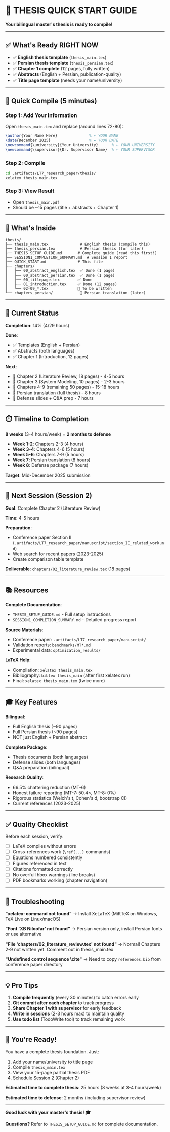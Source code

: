 # 🚀 THESIS QUICK START GUIDE

**Your bilingual master's thesis is ready to compile!**

---

## ✅ What's Ready RIGHT NOW

- ✅ **English thesis template** (`thesis_main.tex`)
- ✅ **Persian thesis template** (`thesis_persian.tex`)
- ✅ **Chapter 1 complete** (12 pages, fully written)
- ✅ **Abstracts** (English + Persian, publication-quality)
- ✅ **Title page template** (needs your name/university)

---

## 🏃 Quick Compile (5 minutes)

### Step 1: Add Your Information
Open `thesis_main.tex` and replace (around lines 72-80):
```latex
\author{Your Name Here}              % ← YOUR NAME
\date{December 2025}                 % ← YOUR DATE
\newcommand{\university}{Your University}      % ← YOUR UNIVERSITY
\newcommand{\supervisor}{Dr. Supervisor Name}  % ← YOUR SUPERVISOR
```

### Step 2: Compile
```bash
cd .artifacts/LT7_research_paper/thesis/
xelatex thesis_main.tex
```

### Step 3: View Result
- Open `thesis_main.pdf`
- Should be ~15 pages (title + abstracts + Chapter 1)

---

## 📁 What's Inside

```
thesis/
├── thesis_main.tex              # English thesis (compile this)
├── thesis_persian.tex           # Persian thesis (for later)
├── THESIS_SETUP_GUIDE.md       # Complete guide (read this first!)
├── SESSION1_COMPLETION_SUMMARY.md  # Session 1 report
├── QUICK_START.md              # This file
├── chapters/
│   ├── 00_abstract_english.tex  ✅ Done (1 page)
│   ├── 00_abstract_persian.tex  ✅ Done (1 page)
│   ├── 00_titlepage.tex        ✅ Done
│   ├── 01_introduction.tex     ✅ Done (12 pages)
│   └── 02-09_*.tex             📝 To be written
└── chapters_persian/            📝 Persian translation (later)
```

---

## 📝 Current Status

**Completion**: 14% (4/29 hours)

**Done**:
- ✅ Templates (English + Persian)
- ✅ Abstracts (both languages)
- ✅ Chapter 1 (Introduction, 12 pages)

**Next**:
- 📝 Chapter 2 (Literature Review, 18 pages) - 4-5 hours
- 📝 Chapter 3 (System Modeling, 10 pages) - 2-3 hours
- 📝 Chapters 4-9 (remaining 50 pages) - 15-18 hours
- 📝 Persian translation (full thesis) - 8 hours
- 📝 Defense slides + Q&A prep - 7 hours

---

## ⏱️ Timeline to Completion

**8 weeks** (3-4 hours/week) = **2 months to defense**

- **Week 1-2**: Chapters 2-3 (4 hours)
- **Week 3-4**: Chapters 4-6 (5 hours)
- **Week 5-6**: Chapters 7-9 (5 hours)
- **Week 7**: Persian translation (8 hours)
- **Week 8**: Defense package (7 hours)

**Target**: Mid-December 2025 submission

---

## 🎯 Next Session (Session 2)

**Goal**: Complete Chapter 2 (Literature Review)

**Time**: 4-5 hours

**Preparation**:
- Conference paper Section II (`.artifacts/LT7_research_paper/manuscript/section_II_related_work.md`)
- Web search for recent papers (2023-2025)
- Create comparison table template

**Deliverable**: `chapters/02_literature_review.tex` (18 pages)

---

## 📚 Resources

**Complete Documentation**:
- `THESIS_SETUP_GUIDE.md` - Full setup instructions
- `SESSION1_COMPLETION_SUMMARY.md` - Detailed progress report

**Source Materials**:
- Conference paper: `.artifacts/LT7_research_paper/manuscript/`
- Validation reports: `benchmarks/MT*.md`
- Experimental data: `optimization_results/`

**LaTeX Help**:
- Compilation: `xelatex thesis_main.tex`
- Bibliography: `bibtex thesis_main` (after first xelatex run)
- Final: `xelatex thesis_main.tex` (twice more)

---

## 🎓 Key Features

**Bilingual**:
- Full English thesis (~90 pages)
- Full Persian thesis (~90 pages)
- NOT just English + Persian abstract

**Complete Package**:
- Thesis documents (both languages)
- Defense slides (both languages)
- Q&A preparation (bilingual)

**Research Quality**:
- 66.5% chattering reduction (MT-6)
- Honest failure reporting (MT-7: 50.4×, MT-8: 0%)
- Rigorous statistics (Welch's t, Cohen's d, bootstrap CI)
- Current references (2023-2025)

---

## ✅ Quality Checklist

Before each session, verify:
- [ ] LaTeX compiles without errors
- [ ] Cross-references work (`\ref{...}` commands)
- [ ] Equations numbered consistently
- [ ] Figures referenced in text
- [ ] Citations formatted correctly
- [ ] No overfull hbox warnings (line breaks)
- [ ] PDF bookmarks working (chapter navigation)

---

## 🚨 Troubleshooting

**"xelatex: command not found"**
→ Install XeLaTeX (MiKTeX on Windows, TeX Live on Linux/macOS)

**"Font 'XB Niloofar' not found"**
→ Persian version only, install Persian fonts or use alternative

**"File 'chapters/02_literature_review.tex' not found"**
→ Normal! Chapters 2-9 not written yet. Comment out in thesis_main.tex

**"Undefined control sequence \cite"**
→ Need to copy `references.bib` from conference paper directory

---

## 💡 Pro Tips

1. **Compile frequently** (every 30 minutes) to catch errors early
2. **Git commit after each chapter** to track progress
3. **Share Chapter 1 with supervisor** for early feedback
4. **Write in sessions** (2-3 hours max) to maintain quality
5. **Use todo list** (TodoWrite tool) to track remaining work

---

## 🎉 You're Ready!

You have a complete thesis foundation. Just:
1. Add your name/university to title page
2. Compile `thesis_main.tex`
3. View your 15-page partial thesis PDF
4. Schedule Session 2 (Chapter 2)

**Estimated time to complete thesis**: 25 hours (8 weeks at 3-4 hours/week)

**Estimated time to defense**: 2 months (including supervisor review)

---

**Good luck with your master's thesis! 🎓**

**Questions?** Refer to `THESIS_SETUP_GUIDE.md` for complete documentation.
